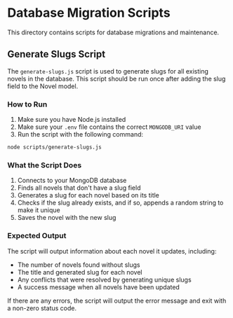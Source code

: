 # Database Migration Scripts

This directory contains scripts for database migrations and maintenance.

## Generate Slugs Script

The `generate-slugs.js` script is used to generate slugs for all existing novels in the database. This script should be run once after adding the slug field to the Novel model.

### How to Run

1. Make sure you have Node.js installed
2. Make sure your `.env` file contains the correct `MONGODB_URI` value
3. Run the script with the following command:

```bash
node scripts/generate-slugs.js
```

### What the Script Does

1. Connects to your MongoDB database
2. Finds all novels that don't have a slug field
3. Generates a slug for each novel based on its title
4. Checks if the slug already exists, and if so, appends a random string to make it unique
5. Saves the novel with the new slug

### Expected Output

The script will output information about each novel it updates, including:

- The number of novels found without slugs
- The title and generated slug for each novel
- Any conflicts that were resolved by generating unique slugs
- A success message when all novels have been updated

If there are any errors, the script will output the error message and exit with a non-zero status code. 